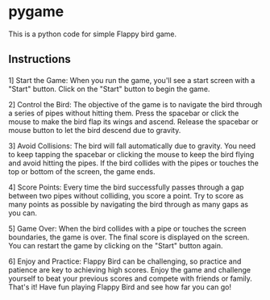 # pygame
This is a python code for simple Flappy bird game.<br>
## Instructions<p>
1] Start the Game:
When you run the game, you'll see a start screen with a "Start" button.
Click on the "Start" button to begin the game.</p><p>
2] Control the Bird:
The objective of the game is to navigate the bird through a series of pipes without hitting them.
Press the spacebar or click the mouse to make the bird flap its wings and ascend.
Release the spacebar or mouse button to let the bird descend due to gravity.</p><p>
3] Avoid Collisions:
The bird will fall automatically due to gravity. You need to keep tapping the spacebar or clicking the mouse to keep the bird flying and avoid hitting the pipes.
If the bird collides with the pipes or touches the top or bottom of the screen, the game ends.</p><p>
4] Score Points:
Every time the bird successfully passes through a gap between two pipes without colliding, you score a point.
Try to score as many points as possible by navigating the bird through as many gaps as you can.</p><p>
5] Game Over:
When the bird collides with a pipe or touches the screen boundaries, the game is over.
The final score is displayed on the screen.
You can restart the game by clicking on the "Start" button again.</p><p>
6] Enjoy and Practice:
Flappy Bird can be challenging, so practice and patience are key to achieving high scores.
Enjoy the game and challenge yourself to beat your previous scores and compete with friends or family.
That's it! Have fun playing Flappy Bird and see how far you can go!</p>




